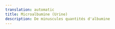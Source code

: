 ```yaml
---
translation: automatic
title: Microalbumine (Urine)
description: De minuscules quantités d'albumine
---
```

